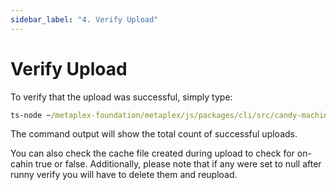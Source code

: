 ```yaml
---
sidebar_label: "4. Verify Upload"
---
```


# Verify Upload

To verify that the upload was successful, simply type:

```cmd
ts-node ~/metaplex-foundation/metaplex/js/packages/cli/src/candy-machine-cli.ts verify --keypair ~/.config/solana/devnet.json
```

The command output will show the total count of successful uploads.

You can also check the cache file created during upload to check for on-cahin true or false. Additionally, please note that if any were set to null after runny verify you will have to delete them and reupload. 
